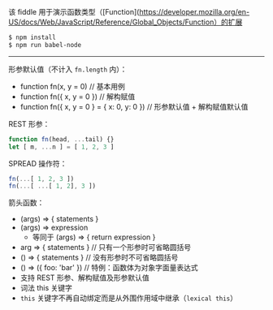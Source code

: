 该 fiddle 用于演示函数类型（[Function](https://developer.mozilla.org/en-US/docs/Web/JavaScript/Reference/Global_Objects/Function）的扩展

```sh
$ npm install
$ npm run babel-node
```

---

形参默认值（不计入 `fn.length` 内）：

- function fn(x, y = 0) // 基本用例
- function fn({ x, y = 0 }) // 解构赋值
- function fn({ x, y = 0 } = { x: 0, y: 0 }) // 形参默认值 + 解构赋值默认值

REST 形参：

```js
function fn(head, ...tail) {}
let [ m, ...n ] = [ 1, 2, 3 ]
```

SPREAD 操作符：

```js
fn(...[ 1, 2, 3 ])
fn(...[ ...[ 1, 2], 3 ])
```

箭头函数：

- (args) => { statements }
- (args) => expression
  - 等同于 (args) => { return expression }
- arg => { statements }   // 只有一个形参时可省略圆括号
- () => { statements }    // 没有形参时不可省略圆括号
- () => ({ foo: 'bar' })  // 特例：函数体为对象字面量表达式
- 支持 REST 形参、解构赋值及形参默认值
- 词法 this 关键字
- `this` 关键字不再自动绑定而是从外围作用域中继承（`lexical this`）
